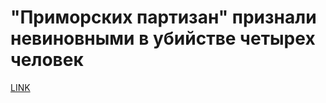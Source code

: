 # "Приморских партизан" признали невиновными в убийстве четырех человек



[LINK](https://varlamov.ru/1843400.html)